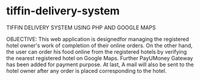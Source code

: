 # tiffin-delivery-system
TIFFIN DELIVERY SYSTEM USING PHP AND GOOGLE MAPS

OBJECTIVE:
This web application is designedfor managing the registered hotel owner's work of completion of their online orders.
On the other hand, the user can order his food online from the registered hotels by verifying the nearest registered hotel on Google Maps.
Further PayUMoney Gateway has been added for payment purpose.
At last, A mail will also be sent to the hotel owner after any order is placed corresponding to the hotel.

